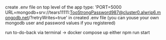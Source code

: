 create .env file on top level of the app
type: 'PORT=5000
URL=mongodb+srv://tears11111:TooStrongPassword987@cluster0.alwrjp6.mongodb.net/?retryWrites=true' in created .env file (you can youse your own mongodb user and password values if you registered)

run to-do-back via terminal -> docker compose up either npm run start